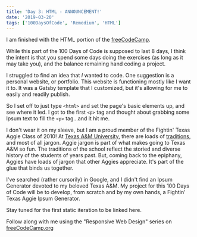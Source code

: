 ```yaml
---
title: 'Day 3: HTML - ANNOUNCEMENT!'
date: '2019-03-20'
tags: ['100DaysOfCode', 'Remedium', 'HTML']
---
```


I am finished with the HTML portion of the <a href="https://www.freecodecamp.org/blanghoff">freeCodeCamp</a>.

While this part of the 100 Days of Code is supposed to last 8 days, I think the intent is that you spend some days doing the exercises (as long as it may take you), and the balance remaining hand coding a project.

I struggled to find an idea that *I* wanted to code. One suggestion is a personal website, or portfolio. This website is functioning mostly like I want it to. It was a Gatsby template that I customized, but it's allowing for me to easily and readily publish.

So I set off to just type `<html>` and set the page's basic elements up, and see where it led. I got to the first `<p>` tag and thought about grabbing some Ipsum text to fill the `<p>` tag...and it hit me.

I don't wear it on my sleeve, but I am a proud member of the Fightin' Texas Aggie Class of 2010! At <a href="https://tamu.edu">Texas A&M University</a>, there are loads of <a href="https://www.tamu.edu/traditions/">traditions</a>, and most of all jargon. Aggie jargon is part of what makes going to Texas A&M so fun. The traditions of the school reflect the storied and diverse history of the students of years past.  But, coming back to the epiphany, Aggies have loads of jargon that other Aggies appreciate. It's part of the glue that binds us together.

I've searched (rather cursorily) in Google, and I didn't find an Ipsum Generator devoted to my beloved Texas A&M. My project for this 100 Days of Code will be to develop, from scratch and by my own hands, a Fightin' Texas Aggie Ipsum Generator.

Stay tuned for the first static iteration to be linked here.

Follow along with me using the "Responsive Web Design" series on <a href="https://www.freecodecamp.org/blanghoff">freeCodeCamp.org</a>